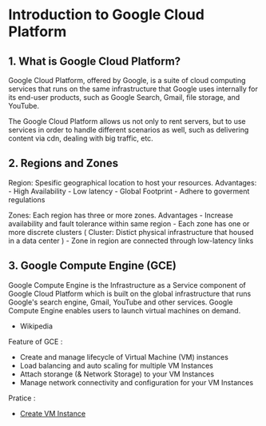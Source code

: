 # Introduction to Google Cloud Platform

## 1. What is Google Cloud Platform?
Google Cloud Platform, offered by Google, is a suite of cloud computing services that runs on the same infrastructure that Google uses internally for its end-user products, such as Google Search, Gmail, file storage, and YouTube.

The Google Cloud Platform allows us not only to rent servers, but to use services in order to handle different scenarios as well, such as delivering content via cdn, dealing with big traffic, etc.

## 2. Regions and Zones
Region: Spesific geographical location to host your resources.
Advantages: 
    - High Availability
    - Low latency
    - Global Footprint
    - Adhere to goverment regulations

Zones: Each region has three or more zones.
Advantages
    - Increase availability and fault tolerance within same region
    - Each zone has one or more discrete clusters ( Cluster: Distict physical infrastructure that housed in a data center )
    - Zone in region are connected through low-latency links

## 3. Google Compute Engine (GCE)
Google Compute Engine is the Infrastructure as a Service component of Google Cloud Platform which is built on the global infrastructure that runs Google's search engine, Gmail, YouTube and other services. Google Compute Engine enables users to launch virtual machines on demand. 
- Wikipedia

Feature of GCE :
- Create and manage lifecycle of Virtual Machine (VM) instances
- Load balancing and auto scaling for multiple VM Instances
- Attach storange (& Network Storage) to your VM Instances
- Manage network connectivity and configuration for your VM Instances

Pratice : 
- [Create VM Instance](https://www.loom.com/share/0aaab2855b084874aaf14096dc2df6a4)
